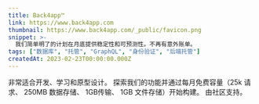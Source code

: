 ```yaml
---
title: Back4app™
link: https://www.back4app.com
thumbnail: https://www.back4app.com/_public/favicon.png
snippet: >-
  我们简单明了的计划在月底提供稳定性和可预测性。不再有意外账单。
tags: ["数据库", "托管", "GraphQL", "身份验证", "后端托管"]
createdAt: 2023-02-23T00:00:00.000Z
---
```

非常适合开发、学习和原型设计。 
探索我们的功能并通过每月免费容量（25k 请求、 
250MB 数据存储、 
1GB传输、 
1GB 文件存储）开始构建。 
由社区支持。